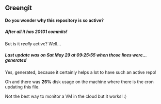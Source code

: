 ## Greengit

#### Do you wonder why this repository is so active?

##### After all it has 20101 commits!

But is it *really* active? Well...

##### Last update was on Sat May 29 at 09:25:55 when those lines were... generated

Yes, generated, because it certainly helps a lot to have such an active repo!

Oh and there was **26%** disk usage on the machine
where there is the cron updating this file.

Not the best way to monitor a VM in the cloud but it works! :)
